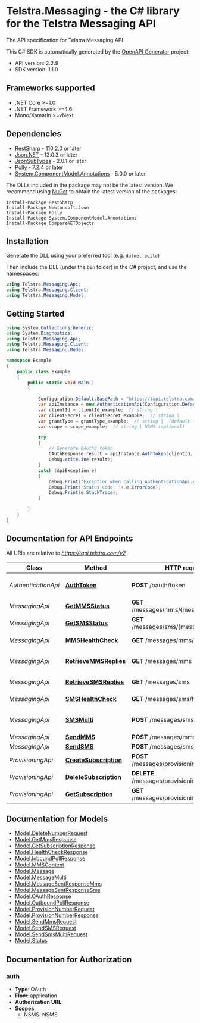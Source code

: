 # Telstra.Messaging - the C# library for the Telstra Messaging API

The API specification for Telstra Messaging API

This C# SDK is automatically generated by the [OpenAPI Generator](https://openapi-generator.tech) project:

- API version: 2.2.9
- SDK version: 1.1.0

<a name="frameworks-supported"></a>
## Frameworks supported
- .NET Core >=1.0
- .NET Framework >=4.6
- Mono/Xamarin >=vNext

<a name="dependencies"></a>
## Dependencies

- [RestSharp](https://www.nuget.org/packages/RestSharp) - 110.2.0 or later
- [Json.NET](https://www.nuget.org/packages/Newtonsoft.Json/) - 13.0.3 or later
- [JsonSubTypes](https://www.nuget.org/packages/JsonSubTypes/) - 2.0.1 or later
- [Polly](https://www.nuget.org/packages/Polly/) - 7.2.4 or later
- [System.ComponentModel.Annotations](https://www.nuget.org/packages/System.ComponentModel.Annotations) - 5.0.0 or later

The DLLs included in the package may not be the latest version. We recommend using [NuGet](https://docs.nuget.org/consume/installing-nuget) to obtain the latest version of the packages:
```
Install-Package RestSharp
Install-Package Newtonsoft.Json
Install-Package Polly
Install-Package System.ComponentModel.Annotations
Install-Package CompareNETObjects
```

<a name="installation"></a>
## Installation
Generate the DLL using your preferred tool (e.g. `dotnet build`)

Then include the DLL (under the `bin` folder) in the C# project, and use the namespaces:
```csharp
using Telstra.Messaging.Api;
using Telstra.Messaging.Client;
using Telstra.Messaging.Model;
```
<a name="getting-started"></a>
## Getting Started

```csharp
using System.Collections.Generic;
using System.Diagnostics;
using Telstra.Messaging.Api;
using Telstra.Messaging.Client;
using Telstra.Messaging.Model;

namespace Example
{
    public class Example
    {
        public static void Main()
        {

            Configuration.Default.BasePath = "https://tapi.telstra.com/v2";
            var apiInstance = new AuthenticationApi(Configuration.Default);
            var clientId = clientId_example;  // string | 
            var clientSecret = clientSecret_example;  // string | 
            var grantType = grantType_example;  // string |  (default to "client_credentials")
            var scope = scope_example;  // string | NSMS (optional) 

            try
            {
                // Generate OAuth2 token
                OAuthResponse result = apiInstance.AuthToken(clientId, clientSecret, grantType, scope);
                Debug.WriteLine(result);
            }
            catch (ApiException e)
            {
                Debug.Print("Exception when calling AuthenticationApi.AuthToken: " + e.Message );
                Debug.Print("Status Code: "+ e.ErrorCode);
                Debug.Print(e.StackTrace);
            }

        }
    }
}
```

<a name="documentation-for-api-endpoints"></a>
## Documentation for API Endpoints

All URIs are relative to *https://tapi.telstra.com/v2*

Class | Method | HTTP request | Description
------------ | ------------- | ------------- | -------------
*AuthenticationApi* | [**AuthToken**](docs/AuthenticationApi.md#authtoken) | **POST** /oauth/token | Generate OAuth2 token
*MessagingApi* | [**GetMMSStatus**](docs/MessagingApi.md#getmmsstatus) | **GET** /messages/mms/{messageid}/status | Get MMS Status
*MessagingApi* | [**GetSMSStatus**](docs/MessagingApi.md#getsmsstatus) | **GET** /messages/sms/{messageId}/status | Get SMS Status
*MessagingApi* | [**MMSHealthCheck**](docs/MessagingApi.md#mmshealthcheck) | **GET** /messages/mms/heathcheck | MMS Health Check
*MessagingApi* | [**RetrieveMMSReplies**](docs/MessagingApi.md#retrievemmsreplies) | **GET** /messages/mms | Retrieve MMS Replies
*MessagingApi* | [**RetrieveSMSReplies**](docs/MessagingApi.md#retrievesmsreplies) | **GET** /messages/sms | Retrieve SMS Replies
*MessagingApi* | [**SMSHealthCheck**](docs/MessagingApi.md#smshealthcheck) | **GET** /messages/sms/heathcheck | SMS Health Check
*MessagingApi* | [**SMSMulti**](docs/MessagingApi.md#smsmulti) | **POST** /messages/sms/multi | Send Multiple SMS
*MessagingApi* | [**SendMMS**](docs/MessagingApi.md#sendmms) | **POST** /messages/mms | Send MMS
*MessagingApi* | [**SendSMS**](docs/MessagingApi.md#sendsms) | **POST** /messages/sms | Send SMS
*ProvisioningApi* | [**CreateSubscription**](docs/ProvisioningApi.md#createsubscription) | **POST** /messages/provisioning/subscriptions | Create Subscription
*ProvisioningApi* | [**DeleteSubscription**](docs/ProvisioningApi.md#deletesubscription) | **DELETE** /messages/provisioning/subscriptions | Delete Subscription
*ProvisioningApi* | [**GetSubscription**](docs/ProvisioningApi.md#getsubscription) | **GET** /messages/provisioning/subscriptions | Get Subscription


<a name="documentation-for-models"></a>
## Documentation for Models

 - [Model.DeleteNumberRequest](docs/DeleteNumberRequest.md)
 - [Model.GetMmsResponse](docs/GetMmsResponse.md)
 - [Model.GetSubscriptionResponse](docs/GetSubscriptionResponse.md)
 - [Model.HealthCheckResponse](docs/HealthCheckResponse.md)
 - [Model.InboundPollResponse](docs/InboundPollResponse.md)
 - [Model.MMSContent](docs/MMSContent.md)
 - [Model.Message](docs/Message.md)
 - [Model.MessageMulti](docs/MessageMulti.md)
 - [Model.MessageSentResponseMms](docs/MessageSentResponseMms.md)
 - [Model.MessageSentResponseSms](docs/MessageSentResponseSms.md)
 - [Model.OAuthResponse](docs/OAuthResponse.md)
 - [Model.OutboundPollResponse](docs/OutboundPollResponse.md)
 - [Model.ProvisionNumberRequest](docs/ProvisionNumberRequest.md)
 - [Model.ProvisionNumberResponse](docs/ProvisionNumberResponse.md)
 - [Model.SendMmsRequest](docs/SendMmsRequest.md)
 - [Model.SendSMSRequest](docs/SendSMSRequest.md)
 - [Model.SendSmsMultiRequest](docs/SendSmsMultiRequest.md)
 - [Model.Status](docs/Status.md)


<a name="documentation-for-authorization"></a>
## Documentation for Authorization

<a name="auth"></a>
### auth

- **Type**: OAuth
- **Flow**: application
- **Authorization URL**: 
- **Scopes**: 
  - NSMS: NSMS

